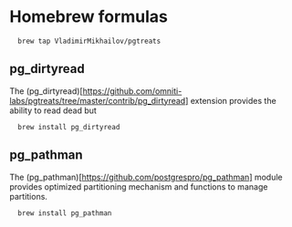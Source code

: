 # Homebrew formulas

```
  brew tap VladimirMikhailov/pgtreats
```

## pg_dirtyread

The (pg_dirtyread)[https://github.com/omniti-labs/pgtreats/tree/master/contrib/pg_dirtyread]
extension provides the ability to read dead but

```
  brew install pg_dirtyread
```

## pg_pathman

The (pg_pathman)[https://github.com/postgrespro/pg_pathman] module provides optimized partitioning mechanism and
functions to manage partitions.

```
  brew install pg_pathman
```

